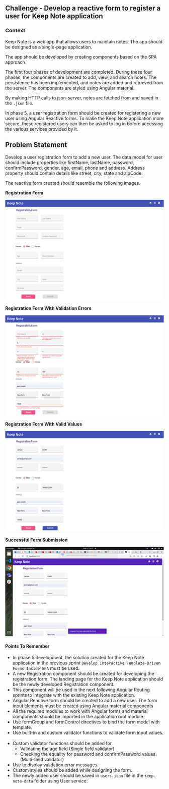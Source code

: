 ## Challenge - Develop a reactive form to register a user for Keep Note application

### Context

Keep Note is a web app that allows users to maintain notes. The app should be designed as a single-page application. ​

The app should be developed by creating components based on the SPA approach. ​

The first four phases of development are completed. During these four phases, the components are created to add, view, and search notes. The persistence has been implemented, and notes are added and retrieved from the server. The components are styled using Angular material. ​

By making HTTP calls to json-server, notes are fetched from and saved in the `.json` file.​

In phase 5, a user registration form should be created for registering a new user using Angular Reactive forms. To make the Keep Note application more secure, these registered users can then be asked to log in before accessing the various services provided by it.

## Problem Statement

Develop a user registration form to add a new user. The data model for user should include properties like firstName, lastName, password, confirmPassword, gender, age, email, phone and address. Address property should contain details like street, city, state and zipCode.

The reactive form created should resemble the following images.

**Registration Form**

![](./KN-Registration-Form.png)

**Registration Form With Validation Errors**

![](./KN-Registration-Form-Errors.png)

**Registration Form With Valid Values**

![](./KN-Registration-Form-Valid-Values.png)

**Successful Form Submission**

![](./KN-Registation-Form-Submission.png)


#### Points To Remember
- In phase 5 development, the solution created for the Keep Note application in the previous sprint `Develop Interactive Template-Driven Forms Inside SPA` must be used.​
- A new Registration component should be created for developing the registration form. The landing page for the Keep Note application should be the newly developed Registration component.​
- This component will be used in the next following Angular Routing sprints to integrate with the existing Keep Note application.​
- Angular Reactive form should be created to add a new user. The form input elements must be created using Angular material components​
- All the required modules to work with Angular forms and material components should be imported in the application root module.​
- Use formGroup and formControl directives to bind the form model with template.​
- Use built-in and custom validator functions to validate form input values. ​
- Custom validator functions should be added for ​
    - Validating the age field (Single field validator)​
    - Checking the equality for password and confirmPassword values. (Multi-field validator)​
- Use <mat-error> to display validation error messages.​
- Custom styles should be added while designing the form.​
- The newly added user should be saved in `users.json` file in the `keep-note-data` folder  using User service.
